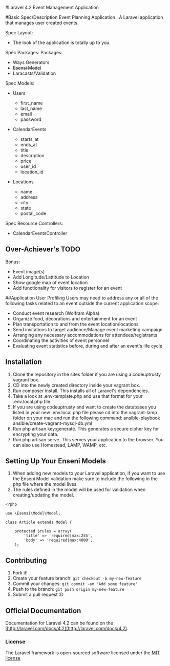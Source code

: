 #Laravel 4.2 Event Management Application



#Basic Spec/Description
Event Planning Application : A Laravel application that manages user created events.

Spec Layout:
- The look of the application is totally up to you.

Spec Packages:
Packages:
- Ways Generators
- ~~Esensi Model~~
- Laracasts/Validation


Spec Models:
- Users
    - first_name
    - last_name
    - email
    - password

- CalendarEvents
    - starts_at
    - ends_at
    - title
    - description
    - price
    - user_id
    - location_id

- Locations
    - name
    - address
    - city
    - state
    - postal_code

Spec Resource Controllers:
- CalendarEventsController


## Over-Achiever's TODO
Bonus:
- Event image(s)
- Add Longitude/Lattitude to Location
- Show google map of event location
- Add functionality for visitors to register for an event


##Application User Profiling
Users may need to address any or all of the following tasks related to an event outside the current application scope:
- Conduct event research (Wolfram Alpha)
- Organize food, decorations and entertainment for an event
- Plan transportation to and from the event location/locations
- Send invitations to target audience/Manage event marketing campaign
- Arranging any necessary accommodations for attendees/registrants
- Coordinating the activities of event personnel
- Evaluating event statistics before, during and after an event's life cycle


## Installation
1. Clone the repository in the sites folder if you are using a codeuptrusty vagrant box.
2. CD into the newly created directory inside your vagrant box.
3. Run composer install. This installs all of Laravel's dependencies.
4. Take a look at .env-template.php and use that format for your .env.local.php file.
5. If you are using codeuptrusty and want to create the databases you listed in your new .env.local.php file please cd into the vagrant-lamp folder on your mac and run the following command: ansible-playbook ansible/create-vagrant-mysql-db.yml
6. Run php artisan key:generate. This generates a secure cipher key for encrypting your data.
7. Run php artisan serve. This serves your application to the browser. You can also use Homestead, LAMP, WAMP, etc.

## Setting Up Your Enseni Models
1. When adding new models to your Laravel application, if you want to use the Enseni Model validation make sure to include the following in the php file where the model lives.
2. The rules defined in the model will be used for validation when creating/updating the model.

```
<?php

use \Esensi\Model\Model;

class Article extends Model {

    protected $rules = array(
		'title' => 'required|max:255',
		'body' => 'required|max:4000',
	);
```
## Contributing
1. Fork it!
2. Create your feature branch: `git checkout -b my-new-feature`
3. Commit your changes: `git commit -am 'Add some feature'`
4. Push to the branch: `git push origin my-new-feature`
5. Submit a pull request :D

## Official Documentation

Documentation for Laravel 4.2 can be found on the [http://laravel.com/docs/4.2](http://laravel.com/docs/4.2).

### License

The Laravel framework is open-sourced software licensed under the [MIT license](http://opensource.org/licenses/MIT)
